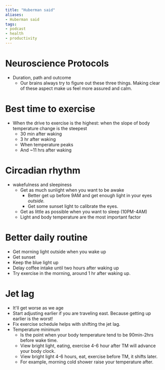 ```yaml
---
title: "Huberman said"
aliases:
- Huberman said
tags:
- podcast
- health
- productivity
---
```


# Neuroscience Protocols
- Duration, path and outcome
    - Our brains always try to figure out these three things. Making clear of these aspect make us feel more assured and calm.

# Best time to exercise
-   When the drive to exercise is the highest: when the slope of body temperature change is the steepest
    -   30 min after waking
    -   3 hr after waking
    -   When temperature peaks
    -   And ~11 hrs after waking

# Circadian rhythm
- wakefulness and sleepiness
     - Get as much sunlight when you want to be awake
         - Better get up before 9AM and get enough light in your eyes _outside._
         - Get some sunset light to calibrate the eyes.
    - Get as little as possible when you want to sleep (10PM-4AM)
    - Light and body temperature are the most important factor

# Better daily routine
- Get morning light outside when you wake up
- Get sunset
- Keep the blue light up
- Delay coffee intake until two hours after waking up
- Try exercise in the morning, around 1 hr after waking up.

# Jet lag
- It'll get worse as we age
- Start adjusting earlier if you are traveling east. Because getting up earlier is the worst!
- Fix exercise schedule helps with shifting the jet lag.
- Temperature minimum
    -   Is the point when your body temperature tend to be 90min-2hrs before wake time.
    -   View bright light, eating, exercise 4-6 hour after TM will advance your body clock.
    -   View bright light 4-6 hours, eat, exercise before TM, it shifts later.
    -   For example, morning cold shower raise your temperature after.